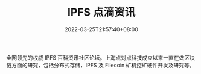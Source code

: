﻿---
weight: 
title: "IPFS 点滴资讯"
description: "全网领先的权威 IPFS 百科资讯社区论坛"
date: 2022-03-25T21:57:40+08:00
lastmod: 2022-03-25T16:45:40+08:00
draft: false
authors: ["Metabd"]
featuredImage: "ipfs-diandizixun.png"
link: ""
tags: ["元宇宙社区","IPFS 点滴资讯"]
categories: ["navigation"]
navigation: ["元宇宙社区"]
lightgallery: true
toc: true
pinned: false
recommend: false
recommend1: false
---
全网领先的权威 IPFS 百科资讯社区论坛。上海点对点科技成立以来一直在做区块链方面的研究，包括分布式存储，IPFS 及 Filecoin 矿机挖矿硬件开发及研究等。
